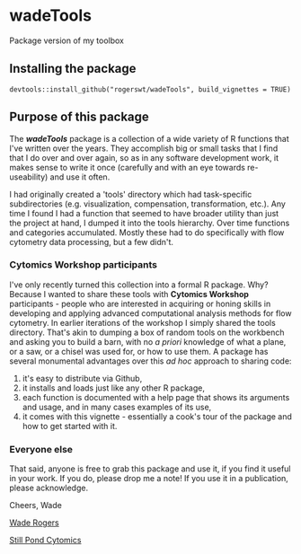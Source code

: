 # wadeTools
Package version of my toolbox

## Installing the package
```
devtools::install_github("rogerswt/wadeTools", build_vignettes = TRUE)
```
## Purpose of this package
The ***wadeTools*** package is a collection of a wide variety of R functions that I've written over the years.  They accomplish big or small tasks that I find that I do over and over again, so as in any software development work, it makes sense to write it once (carefully and with an eye towards re-useability) and use it often.  

I had originally created a 'tools' directory which had task-specific subdirectories (e.g. visualization, compensation, transformation, etc.).  Any time I found I had a function that seemed to have broader utility than just the project at hand, I dumped it into the tools hierarchy.  Over time functions and categories accumulated.  Mostly these had to do specifically with flow cytometry data processing, but a few didn't.

### Cytomics Workshop participants
I've only recently turned this collection into a formal R package.  Why?  Because I wanted to share these tools with **Cytomics Workshop** participants - people who are interested in acquiring or honing  skills in developing and applying advanced computational analysis methods for flow cytometry.  In earlier iterations of the workshop I simply shared the tools directory.  That's akin to dumping a box of random tools on the workbench and asking you to build a barn, with no *a priori* knowledge of what a plane, or a saw, or a chisel was used for, or how to use them.  A package has several monumental advantages over this *ad hoc* approach to sharing code:

1.  it's easy to distribute via Github,
1.  it installs and loads just like any other R package,
1.  each function is documented with a help page that shows its arguments and usage, and in many cases examples of its use,
1.  it comes with this vignette - essentially a cook's tour of the package and how to get started with it.

### Everyone else
That said, anyone is free to grab this package and use it, if you find it useful in your work.  If you do, please drop me a note!  If you use it in a publication, please acknowledge.

Cheers,
Wade

[Wade Rogers](mailto:wade.rogers@spcytomics.com)

[Still Pond Cytomics](https://spcytomics.com)